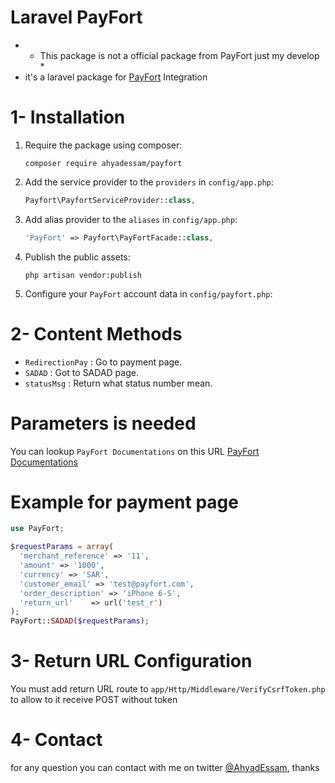 # Laravel PayFort
- * This package is not a official package from PayFort just my develop *
- it's a laravel package for [PayFort](https://www.payfort.com) Integration

# 1- Installation
1. Require the package using composer:

    ```
    composer require ahyadessam/payfort
    ```

2. Add the service provider to the `providers` in `config/app.php`:

    ```php
    Payfort\PayfortServiceProvider::class,

    ```

3. Add alias provider to the `aliases` in `config/app.php`:

    ```php
    'PayFort' => Payfort\PayFortFacade::class,

    ```

4. Publish the public assets:

    ```
    php artisan vendor:publish
    ```

5. Configure your `PayFort` account data in `config/payfort.php`:

# 2- Content Methods
- `RedirectionPay` : Go to payment page.
- `SADAD` : Got to SADAD page.
- `statusMsg` : Return what status number mean.

# Parameters is needed
You can lookup `PayFort Documentations` on this URL [PayFort Documentations](https://docs.payfort.com)

# Example for payment page
```php
use PayFort;

$requestParams = array(
  'merchant_reference' => '11',
  'amount' => '1000',
  'currency' => 'SAR',
  'customer_email' => 'test@payfort.com',
  'order_description' => 'iPhone 6-S',
  'return_url'    => url('test_r')
);
PayFort::SADAD($requestParams);
```

# 3- Return URL Configuration
 You must add return URL route to `app/Http/Middleware/VerifyCsrfToken.php` to allow to it receive POST without token

# 4- Contact
for any question you can contact with me on twitter [@AhyadEssam](https://twitter.com/AhyadEssam), thanks
